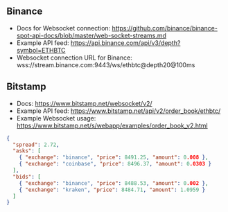 
## Binance
* Docs for Websocket connection: https://github.com/binance/binance-spot-api-docs/blob/master/web-socket-streams.md
* Example API feed: https://api.binance.com/api/v3/depth?symbol=ETHBTC
* Websocket connection URL for Binance: wss://stream.binance.com:9443/ws/ethbtc@depth20@100ms

## Bitstamp
* Docs: https://www.bitstamp.net/websocket/v2/
* Example API feed: https://www.bitstamp.net/api/v2/order_book/ethbtc/
* Example Websocket usage: https://www.bitstamp.net/s/webapp/examples/order_book_v2.html

```json
{
  "spread": 2.72,
  "asks": [
    { "exchange": "binance", "price": 8491.25, "amount": 0.008 },
    { "exchange": "coinbase", "price": 8496.37, "amount": 0.0303 }
  ],
  "bids": [
    { "exchange": "binance", "price": 8488.53, "amount": 0.002 },
    { "exchange": "kraken", "price": 8484.71, "amount": 1.0959 }
  ]
}
```
